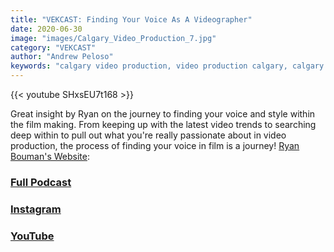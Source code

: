 ```yaml
---
title: "VEKCAST: Finding Your Voice As A Videographer"
date: 2020-06-30
image: "images/Calgary_Video_Production_7.jpg"
category: "VEKCAST"
author: "Andrew Peloso"
keywords: "calgary video production, video production calgary, calgary video company"
---
```


{{< youtube SHxsEU7t168 >}}

Great insight by Ryan on the journey to finding your voice and style within the film making. From keeping up with the latest video trends to searching deep within to pull out what you're really passionate about in video production, the process of finding your voice in film is a journey! [Ryan Bouman's Website](http://www.ryanboumanfilm.com/):

### [Full Podcast](https://anchor.fm/vek-labs)

### [Instagram](https://www.instagram.com/veklabs/)

### [YouTube](https://www.youtube.com/channel/UC_8CmynHCINGSOZftHJGoUQ)

